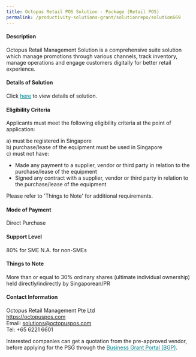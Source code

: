 ```yaml
---
title: Octopus Retail POS Solution - Package (Retail POS)
permalink: /productivity-solutions-grant/solutionrepo/solution669
---
```


#### Description

Octopus Retail Management Solution is a comprehensive suite solution which manage promotions through various channels, track inventory, manage operations and engage customers digitally for better retail experience. 

#### Details of Solution

Click <a href='https://gb-assist-staging.netlify.app/images/psg/Octopus_Retail_Annex_3_Part_1.pdf' style='color:#037e8a'>here</a> to view details of solution.

#### Eligibility Criteria

Applicants must meet the following eligibility criteria at the point of application:

a) must be registered in Singapore <br>
b) purchase/lease of the equipment must be used in Singapore <br>
c) must not have:
- Made any payment to a supplier, vendor or third party in relation to the purchase/lease of the equipment
- Signed any contract with a supplier, vendor or third party in relation to the purchase/lease of the equipment

Please refer to 'Things to Note' for additional requirements.

#### Mode of Payment
Direct Purchase

#### Support Level
80% for SME
N.A. for non-SMEs

#### Things to Note
More than or equal to 30% ordinary shares (ultimate individual ownership) held directly/indirectly by Singaporean/PR


#### Contact Information
Octopus Retail Management Pte Ltd<br>https://octopuspos.com<br>Email: solutions@octopuspos.com<br>Tel: +65 6221 6601

Interested companies can get a quotation from the pre-approved vendor, before applying for the PSG through the <a target='_blank' style='color:#037e8a' href='https://www.businessgrants.gov.sg/'>Business Grant Portal (BGP)</a>.
